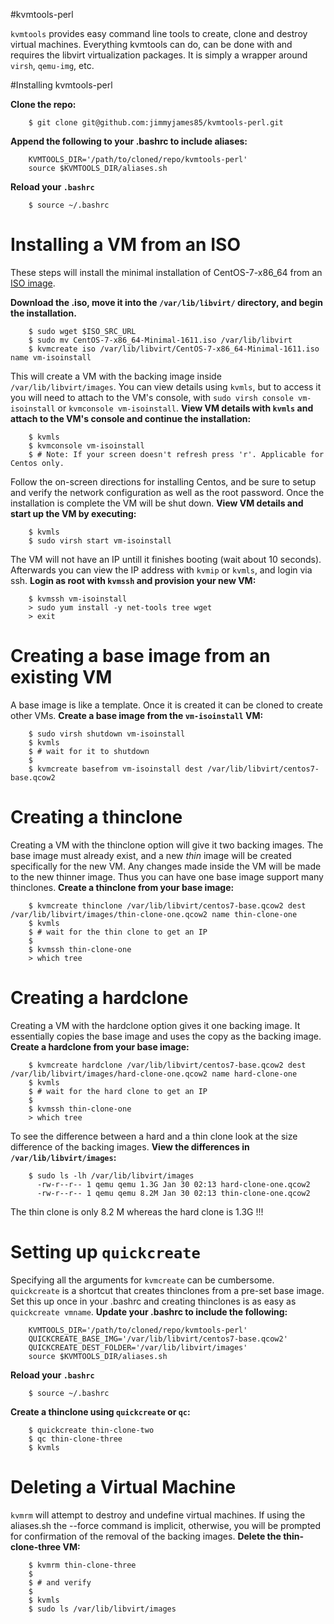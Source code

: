 #kvmtools-perl

`kvmtools` provides easy command line tools to create, clone and
destroy virtual machines. Everything kvmtools can do, can be done with
and requires the libvirt virtualization packages. It is simply a
wrapper around `virsh`, `qemu-img`, etc.

#Installing kvmtools-perl

**Clone the repo:**

		$ git clone git@github.com:jimmyjames85/kvmtools-perl.git
	
**Append the following to your .bashrc to include aliases:**

		KVMTOOLS_DIR='/path/to/cloned/repo/kvmtools-perl'
		source $KVMTOOLS_DIR/aliases.sh

**Reload your `.bashrc`**

		$ source ~/.bashrc


# Installing a VM from an ISO

These steps will install the minimal installation of CentOS-7-x86_64
from an
[ISO image](http://isoredirect.centos.org/centos/7/isos/x86_64/CentOS-7-x86_64-Minimal-1611.iso).

**Download the .iso, move it into the `/var/lib/libvirt/` directory,
  and begin the installation.**

		$ sudo wget $ISO_SRC_URL
		$ sudo mv CentOS-7-x86_64-Minimal-1611.iso /var/lib/libvirt
		$ kvmcreate iso /var/lib/libvirt/CentOS-7-x86_64-Minimal-1611.iso name vm-isoinstall
		
This will create a VM with the backing image inside
`/var/lib/libvirt/images`. You can view details using `kvmls`, but to
access it you will need to attach to the VM's console, with `sudo
virsh console vm-isoinstall` or `kvmconsole vm-isoinstall`. **View VM
details with `kvmls` and attach to the VM's console and continue the
installation:**

		$ kvmls
		$ kvmconsole vm-isoinstall
		$ # Note: If your screen doesn't refresh press 'r'. Applicable for Centos only.

Follow the on-screen directions for installing Centos, and be sure to
setup and verify the network configuration as well as the root
password. Once the installation is complete the VM will be shut
down. **View VM details and start up the VM by executing:**

		$ kvmls
		$ sudo virsh start vm-isoinstall

The VM will not have an IP untill it finishes booting (wait about 10
seconds). Afterwards you can view the IP address with `kvmip` or
`kvmls`, and login via ssh. **Login as root with `kvmssh` and
provision your new VM:**

		$ kvmssh vm-isoinstall
		> sudo yum install -y net-tools tree wget 
		> exit

# Creating a base image from an existing VM

A base image is like a template. Once it is created it can be cloned
to create other VMs. **Create a base image from the `vm-isoinstall`
VM:**

		$ sudo virsh shutdown vm-isoinstall
		$ kvmls
		$ # wait for it to shutdown
		$
		$ kvmcreate basefrom vm-isoinstall dest /var/lib/libvirt/centos7-base.qcow2
		
# Creating a thinclone

Creating a VM with the thinclone option will give it two backing
images. The base image must already exist, and a new *thin* image will
be created specifically for the new VM. Any changes made inside the VM
will be made to the new thinner image. Thus you can have one base
image support many thinclones. **Create a thinclone from your base
image:**

		$ kvmcreate thinclone /var/lib/libvirt/centos7-base.qcow2 dest /var/lib/libvirt/images/thin-clone-one.qcow2 name thin-clone-one
		$ kvmls
		$ # wait for the thin clone to get an IP
		$
		$ kvmssh thin-clone-one
		> which tree

# Creating a hardclone

Creating a VM with the hardclone option gives it one backing image. It
essentially copies the base image and uses the copy as the backing
image. **Create a hardclone from your base image:**

		$ kvmcreate hardclone /var/lib/libvirt/centos7-base.qcow2 dest /var/lib/libvirt/images/hard-clone-one.qcow2 name hard-clone-one
		$ kvmls
		$ # wait for the hard clone to get an IP
		$
		$ kvmssh thin-clone-one
		> which tree

To see the difference between a hard and a thin clone look at the size
difference of the backing images. **View the differences in
`/var/lib/libvirt/images`:**

		$ sudo ls -lh /var/lib/libvirt/images
		  -rw-r--r-- 1 qemu qemu 1.3G Jan 30 02:13 hard-clone-one.qcow2
		  -rw-r--r-- 1 qemu qemu 8.2M Jan 30 02:13 thin-clone-one.qcow2

The thin clone is only 8.2 M whereas the hard clone is 1.3G !!!

# Setting up `quickcreate`

Specifying all the arguments for `kvmcreate` can be cumbersome.
`quickcreate` is a shortcut that creates thinclones from a pre-set
base image. Set this up once in your .bashrc and creating thinclones
is as easy as `quickcreate vmname`. **Update your .bashrc to include
the following:**

		KVMTOOLS_DIR='/path/to/cloned/repo/kvmtools-perl'
		QUICKCREATE_BASE_IMG='/var/lib/libvirt/centos7-base.qcow2'
		QUICKCREATE_DEST_FOLDER='/var/lib/libvirt/images'
		source $KVMTOOLS_DIR/aliases.sh

**Reload your `.bashrc`**

		$ source ~/.bashrc

**Create a thinclone using `quickcreate` or `qc`:**

		$ quickcreate thin-clone-two
		$ qc thin-clone-three
		$ kvmls

# Deleting a Virtual Machine

`kvmrm` will attempt to destroy and undefine virtual machines. If
using the aliases.sh the --force command is implicit, otherwise, you
will be prompted for confirmation of the removal of the backing
images. **Delete the thin-clone-three VM:**

		$ kvmrm thin-clone-three
		$
		$ # and verify
		$
		$ kvmls
		$ sudo ls /var/lib/libvirt/images
